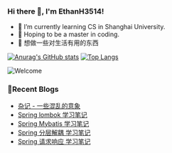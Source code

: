### Hi there 👋, I'm EthanH3514!

- 🌱 I’m currently learning CS in Shanghai University.
- 🎈 Hoping to be a master in coding.
- 🧐 想做一些对生活有用的东西

[![Anurag's GitHub stats](https://github-readme-stats.vercel.app/api?username=EthanH3514&show_icons=true&theme=tokyonight)](https://github.com/anuraghazra/github-readme-stats)
[![Top Langs](https://github-readme-stats.vercel.app/api/top-langs/?username=EthanH3514&layout=compact)](https://github.com/anuraghazra/github-readme-stats)

![Welcome](https://www.ipip5.com/ipimg)

### **📝Recent Blogs**
<!-- BLOG-POST-LIST:START -->
- [杂记 - 一些混乱的意象](https://ethanh3514.github.io/2024/04/10/%E6%9D%82%E8%AE%B0-%E4%B8%80%E4%BA%9B%E6%B7%B7%E4%B9%B1%E7%9A%84%E6%84%8F%E8%B1%A1/)
- [Spring lombok 学习笔记](https://ethanh3514.github.io/2024/04/08/Spring-lombok-%E5%AD%A6%E4%B9%A0%E7%AC%94%E8%AE%B0/)
- [Spring Mybatis 学习笔记](https://ethanh3514.github.io/2024/04/07/Spring-Mybatis-%E5%AD%A6%E4%B9%A0%E7%AC%94%E8%AE%B0/)
- [Spring 分层解耦 学习笔记](https://ethanh3514.github.io/2024/04/06/Spring-%E5%88%86%E5%B1%82%E8%A7%A3%E8%80%A6-%E5%AD%A6%E4%B9%A0%E7%AC%94%E8%AE%B0/)
- [Spring 请求响应 学习笔记](https://ethanh3514.github.io/2024/04/06/Spring-%E8%AF%B7%E6%B1%82%E5%93%8D%E5%BA%94-%E5%AD%A6%E4%B9%A0%E7%AC%94%E8%AE%B0/)
<!-- BLOG-POST-LIST:END -->
